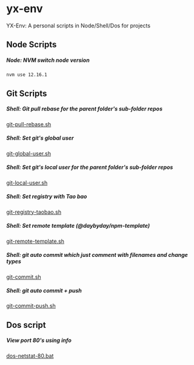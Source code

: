 # yx-env
YX-Env: A personal scripts in Node/Shell/Dos for projects

## Node Scripts

##### Node: NVM switch node version

```shell script
nvm use 12.16.1
```

## Git Scripts

##### Shell: Git pull rebase for the parent folder's sub-folder repos
[git-pull-rebase.sh](./git-pull-rebase.sh)

##### Shell: Set git's global user
[git-global-user.sh](./git-global-user.sh)

##### Shell: Set git's local user for the parent folder's sub-folder repos
[git-local-user.sh](./git-local-user.sh)

##### Shell: Set registry with Tao bao
[git-registry-taobao.sh](./git-registry-taobao.sh)

##### Shell: Set remote template (@daybyday/npm-template)
[git-remote-template.sh](./git-remote-template.sh)

##### Shell: git auto commit which just comment with filenames and change types
[git-commit.sh](./git-commit.sh)

##### Shell: git auto commit + push
[git-commit-push.sh](./git-commit-push.sh)

## Dos script

##### View port 80's using info
[dos-netstat-80.bat](./dos-netstat-80.bat)
